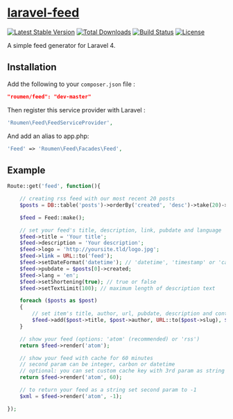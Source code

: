 # [laravel-feed](http://roumen.it/projects/laravel-feed)

[![Latest Stable Version](https://poser.pugx.org/roumen/feed/version.png)](https://packagist.org/packages/roumen/feed) [![Total Downloads](https://poser.pugx.org/roumen/feed/d/total.png)](https://packagist.org/packages/roumen/feed) [![Build Status](https://travis-ci.org/RoumenDamianoff/laravel-feed.png?branch=master)](https://travis-ci.org/RoumenDamianoff/laravel-feed) [![License](https://poser.pugx.org/roumen/feed/license.png)](https://packagist.org/packages/roumen/feed)

A simple feed generator for Laravel 4.


## Installation

Add the following to your `composer.json` file :

```json
"roumen/feed": "dev-master"
```

Then register this service provider with Laravel :

```php
'Roumen\Feed\FeedServiceProvider',
```

And add an alias to app.php:

```php
'Feed' => 'Roumen\Feed\Facades\Feed',
```

## Example

```php
Route::get('feed', function(){

    // creating rss feed with our most recent 20 posts
    $posts = DB::table('posts')->orderBy('created', 'desc')->take(20)->get();

    $feed = Feed::make();

    // set your feed's title, description, link, pubdate and language
    $feed->title = 'Your title';
    $feed->description = 'Your description';
    $feed->logo = 'http://yoursite.tld/logo.jpg';
    $feed->link = URL::to('feed');
    $feed->setDateFormat('datetime'); // 'datetime', 'timestamp' or 'carbon'
    $feed->pubdate = $posts[0]->created;
    $feed->lang = 'en';
    $feed->setShortening(true); // true or false
    $feed->setTextLimit(100); // maximum length of description text

    foreach ($posts as $post)
    {
        // set item's title, author, url, pubdate, description and content
        $feed->add($post->title, $post->author, URL::to($post->slug), $post->created, $post->description, $post->content);
    }

    // show your feed (options: 'atom' (recommended) or 'rss')
    return $feed->render('atom');

    // show your feed with cache for 60 minutes
    // second param can be integer, carbon or datetime
    // optional: you can set custom cache key with 3rd param as string
    return $feed->render('atom', 60);

    // to return your feed as a string set second param to -1
    $xml = $feed->render('atom', -1);

});
```